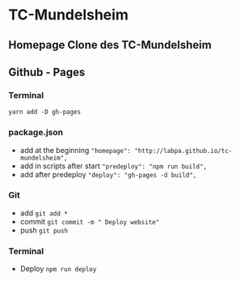 # TC-Mundelsheim
## Homepage Clone des TC-Mundelsheim

## Github - Pages
### Terminal
```yarn add -D gh-pages```
### package.json
+ add at the beginning ``` "homepage": "http://labpa.github.io/tc-mundelsheim", ```
+ add in scripts after start  ```"predeploy": "npm run build",```
+ add after predeploy ```"deploy": "gh-pages -d build",```
### Git
+ add ```git add *```
+ commit ```git commit -m " Deploy website"```
+ push ```git push```

### Terminal
* Deploy ```npm run deploy```